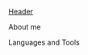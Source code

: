 [Header](https://github.com/PuzikovaV/puzikovav/blob/main/assets/hello-world.png)

About me

Languages and Tools
